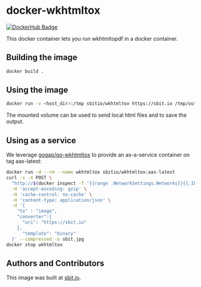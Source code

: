 # docker-wkhtmltox

[![DockerHub Badge](http://dockeri.co/image/sbitio/wkhtmltox)](https://hub.docker.com/r/sbitio/wkhtmltox/)

This docker container lets you run wkhtmltopdf in a docker container.

## Building the image

```sh
docker build .
```

## Using the image

```sh
docker run -v <host_dir>:/tmp sbitio/wkhtmltox https://sbit.io /tmp/output.pdf
```

The mounted volume can be used to send local html files and to save
the output.

## Using as a service

We leverage [gogap/go-wkhtmltox](https://github.com/gogap/go-wkhtmltox/) to provide an as-a-service container on tag aas-latest:

```sh
docker run -d --rm --name wkhtmltox sbitio/wkhtmltox:aas-latest
curl -s -X POST \
  "http://$(docker inspect -f '{{range .NetworkSettings.Networks}}{{.IPAddress}}{{end}}' wkhtmltox):8080/v1/convert" \
  -H 'accept-encoding: gzip' \
  -H 'cache-control: no-cache' \
  -H 'content-type: application/json' \
  -d '{
    "to" : "image",
    "converter":{
      "uri": "https://sbit.io"
    },
	  "template": "binary"
  }' --compressed -o sbit.jpg
docker stop wkhtmltox
```

## Authors and Contributors

This image was built at [sbit.io](https://sbit.io).
